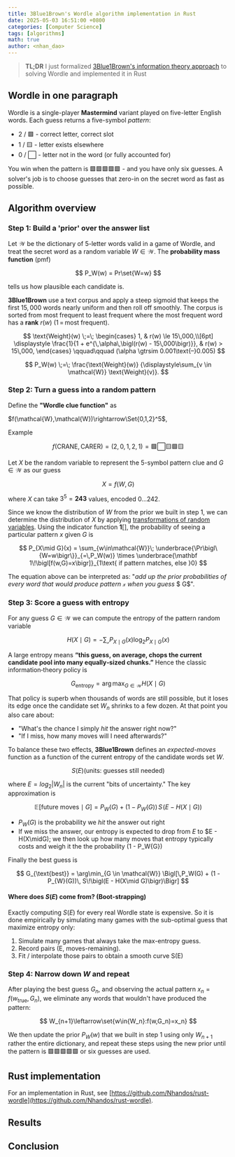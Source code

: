 ```yaml
---
title: 3Blue1Brown's Wordle algorithm implementation in Rust
date: 2025-05-03 16:51:00 +0800
categories: [Computer Science]
tags: [algorithms]     
math: true
author: <nhan_dao>
---
```


> **TL;DR** I just formalized [3Blue1Brown's information theory approach](https://youtu.be/v68zYyaEmEA?si=PtveNriXUR6EIJOD) to solving Wordle and implemented it in Rust

## Wordle in one paragraph

Wordle is a single-player **Mastermind** variant played on five-letter English words. Each guess returns a five-symbol *pattern*:
* 2 / 🟩 - correct letter, correct slot
* 1 / 🟨 - letter exists elsewhere
* 0 / ⬜ - letter not in the word (or fully accounted for)

You win when the pattern is 🟩🟩🟩🟩🟩 - and you have only six guesses. A solver's job is to choose guesses that zero-in on the secret word as fast as possible.

## Algorithm overview

### **Step 1: Build a 'prior' over the answer list**
Let $\mathcal{W}$ be the dictionary of 5-letter words valid in a game of Wordle, and treat the secret word as a random variable $W\in\mathcal{W}$. The **probability mass function** (pmf)

$$
P_W(w) = Pr\set{W=w}
$$

tells us how plausible each candidate is. 

**3Blue1Brown** use a text corpus and apply a steep sigmoid that keeps the first $15,000$ words nearly uniform and then roll off smoothly. The corpus is sorted from most frequent to least frequent where the most frequent word has a **rank** $r(w)$ (1 = most frequent).

$$
\text{Weight}(w) \;=\;
\begin{cases}
1, & r(w) \le 15\,000,\\[6pt]
\displaystyle
\frac{1}{1 + e^{\,\alpha\,\bigl(r(w) - 15\,000\bigr)}}, & r(w) > 15\,000,
\end{cases}
\qquad\qquad (\alpha \gtrsim 0.001\text{–}0.005)
$$

$$
P_W(w)
\;=\;
\frac{\text{Weight}(w)}
     {\displaystyle\sum_{v \in \mathcal{W}} \text{Weight}(v)}.
$$


### **Step 2: Turn a guess into a random pattern**

Define the **"Wordle clue function"** as

$f(\mathcal{W},\mathcal{W})\rightarrow\Set{0,1,2}^5$,

Example

$$
f(\text{CRANE},\text{CARER}) = (2,0,1,2,1) = 🟩 ⬜ 🟨 🟩 🟨 
$$


Let $X$ be the random variable to represent the 5-symbol pattern clue and $G\in\mathcal{W}$ as our guess

$$
X = f(W,G)
$$

where $X$ can take $3^5=\boldsymbol{243}$ values, encoded $0...242$. 

Since we know the distribution of $W$ from the prior we built in step 1, we can determine the distribution of $X$ by applying [transformations of random variables](https://stats.libretexts.org/Bookshelves/Probability_Theory/Probability_Mathematical_Statistics_and_Stochastic_Processes_(Siegrist)/03%3A_Distributions/3.07%3A_Transformations_of_Random_Variables). Using the indicator function $\boldsymbol{1}[]$, the probability  of seeing a particular pattern $x$ given $G$ is 

$$
P_{X\mid G}(x)
= \sum_{w\in\mathcal{W}}\;
    \underbrace{\Pr\bigl\{W=w\bigr\}}_{=\,P_W(w)}
    \times
    \underbrace{\mathbf 1\!\bigl[f(w,G)=x\bigr]}_{1\text{ if pattern matches, else }0}
$$

The equation above can be interpreted as: "*add up the prior probabilities of every word that would produce pattern* $\mathcal{x}$ *when you guess* $ G$".

### **Step 3: Score a guess with entropy**

For any guess $G\in\mathcal{W}$ we can compute the entropy of the pattern random variable 

$$
H(X\mid{G})=-\sum_{\mathcal{x}}{P_{X\mid G}(x)\log_2{P_{X\mid G}(x)}}
$$

A large entropy means **“this guess, on average, chops the current candidate pool into many equally‑sized chunks.”**
Hence the classic information‑theory policy is

$$
G_{\text{entropy}} = \arg\max_{G\in\mathcal{W}}{H(X\mid{G})}
$$

That policy is superb when thousands of words are still possible, but it loses its edge once the candidate set $W_n$
shrinks to a few dozen. At that point you also care about:

* "What's the chance I simply *hit* the answer right now?"
* "If I miss, how many moves will I need afterwards?"

To balance these two effects, **3Blue1Brown** defines an *expected-moves* function as a function of the current entropy of the candidate words set $W$.

$$
S(E) (\text{units: guesses still needed})
$$

where $E=log_2{|W_n|}$ is the current "bits of uncertainty."
The key approximation is 

$$
\mathbb{E}[\text{future moves}\mid G] 
  = P_{W}(G) + (1 - P_{W}(G))\, S\!\bigl(E - H(X\mid G)\bigr)
$$

* $P_W(G)$ is the probability we *hit* the answer out right
* If we miss the answer, our entropy is expected to drop from $E$ to $E - H(X\midG); we then look up how many moves that entropy typically costs and weigh it the the probability (1 - P_W{G})

Finally the best guess is

$$
G_{\text{best}} 
  = \arg\min_{G \in \mathcal{W}} 
        \Bigl[\,P_W(G) + (1 - P_{W}(G))\, S\!\bigl(E - H(X\mid G)\bigr)\Bigr]
$$

#### Where does $S(E)$ come from? (Boot-strapping)

Exactly computing $S(E)$ for every real Wordle state is expensive. So it is done empirically by simulating many games with the sub-optimal guess that maximize entropy only:
1. Simulate many games that always take the max-entropy guess.
2. Record pairs (E, moves-remaining).
3. Fit / interpolate those pairs to obtain a smooth curve S(E)


### **Step 4: Narrow down $W$ and repeat**

After playing the best guess $G_n$, and observing the actual pattern $x_{n} = f(w_{\text{true}},G_n)$, we eliminate any words that wouldn't have produced the pattern:

$$
W_{n+1}\leftarrow\set{w\in{W_n}:f(w,G_n)=x_n}
$$

We then update the prior $P_{W}(w)$ that we built in step 1 using only $W_{n+1}$ rather the entire dictionary, and repeat these steps using the new prior until the pattern is 🟩🟩🟩🟩🟩 or six guesses are used.

## Rust implementation

For an implementation in Rust, see [https://github.com/Nhandos/rust-wordle](https://github.com/Nhandos/rust-wordle).

## Results

## Conclusion
